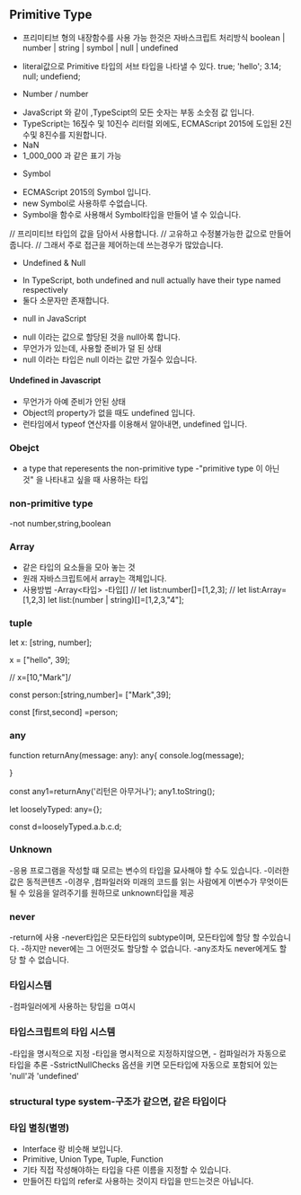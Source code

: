 ## Primitive Type

<!-- 오브 젝트와 레퍼런스 형태가 아닌 실제값을 저장하는 자료형 -->

- 프리미티브 형의 내장함수를 사용 가능 한것은 자바스크립트 처리방식
  boolean |
  number |
  string |
  symbol |
  null |
  undefined

* literal값으로 Primitive 타입의 서브 타입을 나타낼 수 있다.
  true;
  'hello';
  3.14;
  null;
  undefiend;

* Number / number

- JavaScript 와 같이 ,TypeScipt의 모든 숫자는 부동 소숫점 값 입니다.
- TypeScript는 16짅수 및 10진수 리터럴 외에도, ECMAScript 2015에 도입된 2진수및 8진수를 지원합니다.
- NaN
- 1_000_000 과 같은 표기 가능

* Symbol

- ECMAScript 2015의 Symbol 입니다.
- new Symbol로 사용하루 수없습니다.
- Symbol을 함수로 사용해서 Symbol타입을 만들어 낼 수 있습니다.

// 프리미티브 타입의 값을 담아서 사용합니다.
// 고유하고 수정불가능한 값으로 만들어줍니다.
// 그래서 주로 접근을 제어하는데 쓰는경우가 많았습니다.

- Undefined & Null

* In TypeScript, both undefined and null actually have their type named respectively
* 둘다 소문자만 존재합니다.

- null in JavaScript

* null 이라는 값으로 할당된 것을 null아록 합니다.
* 무언가가 있는데, 사용할 준비가 덜 된 상태
* null 이라는 타입은 null 이라는 값만 가질수 있습니다.

#### Undefined in Javascript

- 무언가가 아예 준비가 안된 상태
- Object의 property가 없을 때도 undefined 입니다.
- 런타임에서 typeof 연산자를 이용해서 알아내면, undefined 입니다.

### Obejct

- a type that reperesents the non-primitive type
  -"primitive type 이 아닌 것" 을 나타내고 싶을 때 사용하는 타입

### non-primitive type

-not number,string,boolean

### Array

- 같은 타입의 요소들을 모아 놓는 것
- 원래 자바스크립트에서 array는 객체입니다.
- 사용방법
  -Array<타입> -타입[]
  // let list:number[]=[1,2,3];
  // let list:Array<number>=[1,2,3]
  let list:(number | string)[]=[1,2,3,"4"];

### tuple

let x: [string, number];

x = ["hello", 39];

// x=[10,"Mark"]/

const person:[string,number]= ["Mark",39];

const [first,second] =person;

### any

function returnAny(message: any): any{
console.log(message);

}

const any1=returnAny('리턴은 아무거나');
any1.toString();

let looselyTyped: any={};

const d=looselyTyped.a.b.c.d;

### Unknown

-응용 프로그램을 작성할 떄 모르는 변수의 타입을 묘사해야 할 수도 있습니다. -이러한 값은 동적콘텐츠 -이경우 ,컴파일러와 미래의 코드를 읽는 사람에게 이변수가 무엇이든 될 수 있음을 알려주기를 원하므로 unknown타입을 제공

### never

-return에 사용
-never타입은 모든타입의 subtype이며, 모든타입에 할당 할 수있습니다. -하지만 never에는 그 어떤것도 할당할 수 없습니다.
-any조차도 never에게도 할당 할 수 없습니다.

### 타입시스템

-컴파일러에게 사용하는 탕입을 ㅁ여시

### 타입스크립트의 타입 시스템

-타입을 명시적으로 지정 -타입을 명시적으로 지정하지않으면, -
컴파일러가 자동으로 타입을 추론
-SstrictNullChecks 옵션을 키면
모든타입에 자동으로 포함되어 있는 'null'과 'undefined'

### structural type system-구조가 같으면, 같은 타입이다

### 타입 별칭(별명)

- Interface 랑 비슷해 보입니다.
- Primitive, Union Type, Tuple, Function
- 기타 직접 작성해야하는 타입을 다른 이름을 지정할 수 있습니다.
- 만들어진 타입의 refer로 사용하는 것이지 타입을 만드는것은 아닙니다.
